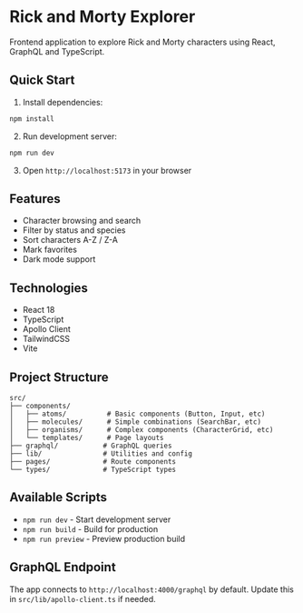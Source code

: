 # Rick and Morty Explorer

Frontend application to explore Rick and Morty characters using React, GraphQL and TypeScript.

## Quick Start

1. Install dependencies:
```bash
npm install
```

2. Run development server:
```bash
npm run dev
```

3. Open `http://localhost:5173` in your browser

## Features

- Character browsing and search
- Filter by status and species
- Sort characters A-Z / Z-A
- Mark favorites
- Dark mode support

## Technologies

- React 18
- TypeScript
- Apollo Client
- TailwindCSS
- Vite

## Project Structure

```
src/
├── components/
│   ├── atoms/          # Basic components (Button, Input, etc)
│   ├── molecules/      # Simple combinations (SearchBar, etc)
│   ├── organisms/      # Complex components (CharacterGrid, etc)
│   └── templates/      # Page layouts
├── graphql/           # GraphQL queries
├── lib/               # Utilities and config
├── pages/             # Route components
└── types/             # TypeScript types
```

## Available Scripts

- `npm run dev` - Start development server
- `npm run build` - Build for production
- `npm run preview` - Preview production build

## GraphQL Endpoint

The app connects to `http://localhost:4000/graphql` by default. Update this in `src/lib/apollo-client.ts` if needed.
